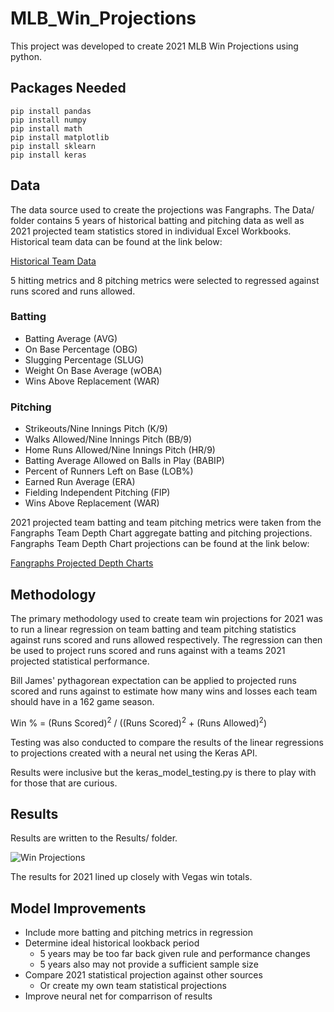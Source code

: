 # MLB_Win_Projections
 This project was developed to create 2021 MLB Win Projections using python.
 
 ## Packages Needed
 ```
 pip install pandas
 pip install numpy
 pip install math
 pip install matplotlib
 pip install sklearn
 pip install keras
 ```

 ## Data
 The data source used to create the projections was Fangraphs. The Data/ folder contains
 5 years of historical batting and pitching data as well as 2021 projected team statistics 
 stored in individual Excel Workbooks. Historical team data can be found at the link below:

 [Historical Team Data](https://www.fangraphs.com/leaders.aspx?pos=all&stats=bat&lg=all&qual=0&type=8&season=2020&month=0&season1=2020&ind=0&team=0,ts&rost=&age=&filter=&players=0)

 5 hitting metrics and 8 pitching metrics were selected to regressed against
 runs scored and runs allowed.

 ### Batting
 - Batting Average (AVG)
 - On Base Percentage (OBG)
 - Slugging Percentage (SLUG)
 - Weight On Base Average (wOBA)
 - Wins Above Replacement (WAR)

 ### Pitching
 - Strikeouts/Nine Innings Pitch (K/9)
 - Walks Allowed/Nine Innings Pitch (BB/9)
 - Home Runs Allowed/Nine Innings Pitch (HR/9)
 - Batting Average Allowed on Balls in Play (BABIP)
 - Percent of Runners Left on Base (LOB%)
 - Earned Run Average (ERA)
 - Fielding Independent Pitching (FIP)
 - Wins Above Replacement (WAR)

2021 projected team batting and team pitching metrics were taken from the Fangraphs Team Depth Chart aggregate batting and pitching projections. Fangraphs Team Depth Chart projections can be found at the link below:

[Fangraphs Projected Depth Charts](https://www.fangraphs.com/depthcharts.aspx?position=ALL&teamid=1)

## Methodology
The primary methodology used to create team win projections for 2021 was to run a linear regression on team batting and team pitching statistics against runs scored and runs allowed respectively. The regression can then be used to project runs scored and runs against with a teams 2021 projected statistical performance.

Bill James' pythagorean expectation can be applied to projected runs scored and runs against to estimate how many wins and losses each team should have in a 162 game season.

Win % = (Runs Scored)<sup>2</sup> / ((Runs Scored)<sup>2</sup> + (Runs Allowed)<sup>2</sup>)

Testing was also conducted to compare the results of the linear regressions to projections created with a neural net using the Keras API. 

Results were inclusive but the keras_model_testing.py is there to play with for those that are curious. 

## Results
Results are written to the Results/ folder. 

![Win Projections](https://github.com/bensamborn/MLB_Win_Projections/tree/main/Pictures/Wins.png)

The results for 2021 lined up closely with Vegas win totals.

## Model Improvements
- Include more batting and pitching metrics in regression
- Determine ideal historical lookback period
    - 5 years may be too far back given rule and performance changes
    - 5 years also may not provide a sufficient sample size
- Compare 2021 statistical projection against other sources
    - Or create my own team statistical projections
- Improve neural net for comparrison of results 









